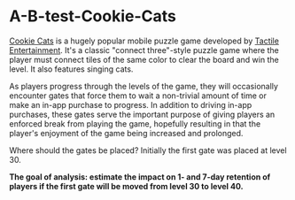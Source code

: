 # A-B-test-Cookie-Cats
<p><a href="https://www.facebook.com/cookiecatsgame">Cookie Cats</a> is a hugely popular mobile puzzle game developed by <a href="http://tactile.dk">Tactile Entertainment</a>. It's a classic "connect three"-style puzzle game where the player must connect tiles of the same color to clear the board and win the level. It also features singing cats. </p>
<p>As players progress through the levels of the game, they will occasionally encounter gates that force them to wait a non-trivial amount of time or make an in-app purchase to progress. In addition to driving in-app purchases, these gates serve the important purpose of giving players an enforced break from playing the game, hopefully resulting in that the player's enjoyment of the game being increased and prolonged.</p>

Where should the gates be placed? 
Initially the first gate was placed at level 30. 
</p><strong>The goal of analysis: estimate the impact on 1- and 7-day retention of players if the first gate will be moved from level 30 to level 40.<strong></p>
